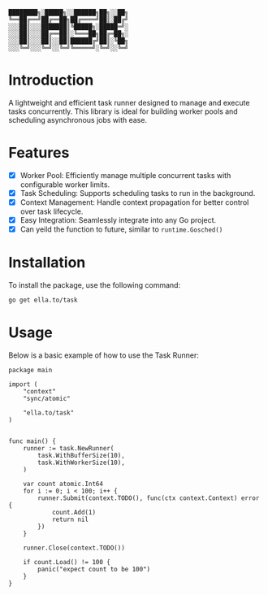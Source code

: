 ```
████████╗░█████╗░░██████╗██╗░░██╗
╚══██╔══╝██╔══██╗██╔════╝██║░██╔╝
░░░██║░░░███████║╚█████╗░█████═╝░
░░░██║░░░██╔══██║░╚═══██╗██╔═██╗░
░░░██║░░░██║░░██║██████╔╝██║░╚██╗
░░░╚═╝░░░╚═╝░░╚═╝╚═════╝░╚═╝░░╚═╝
```

# Introduction

A lightweight and efficient task runner designed to manage and execute tasks concurrently. This library is ideal for building worker pools and scheduling asynchronous jobs with ease.

# Features

- [x] Worker Pool: Efficiently manage multiple concurrent tasks with configurable worker limits.
- [x] Task Scheduling: Supports scheduling tasks to run in the background.
- [x] Context Management: Handle context propagation for better control over task lifecycle.
- [x] Easy Integration: Seamlessly integrate into any Go project.
- [x] Can yeild the function to future, similar to `runtime.Gosched()`

# Installation

To install the package, use the following command:

```bash
go get ella.to/task
```

# Usage

Below is a basic example of how to use the Task Runner:

```golang
package main

import (
    "context"
    "sync/atomic"

    "ella.to/task"
)


func main() {
    runner := task.NewRunner(
		task.WithBufferSize(10),
		task.WithWorkerSize(10),
	)

	var count atomic.Int64
	for i := 0; i < 100; i++ {
		runner.Submit(context.TODO(), func(ctx context.Context) error {
			count.Add(1)
			return nil
		})
	}

	runner.Close(context.TODO())

    if count.Load() != 100 {
        panic("expect count to be 100")
    }
}
```
